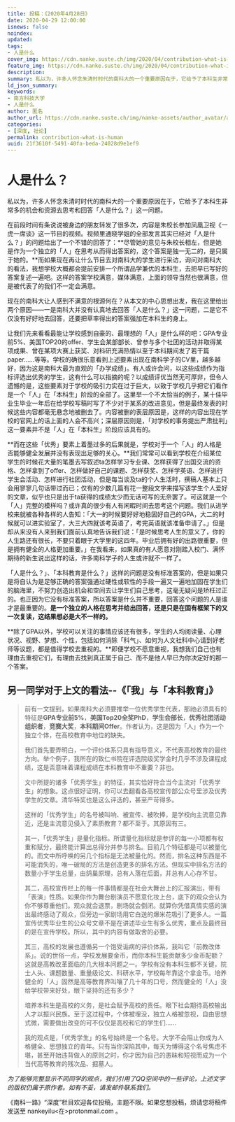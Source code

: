 ```yaml
---
title: 投稿：《2020年4月28日》
date: 2020-04-29 12:00:00
isnews: false
noindex:
updated:
tags:
- 人是什么
cover_img: https://cdn.nanke.suste.ch/img/2020/04/contribution-what-is-human/banner.png
feature_img: https://cdn.nanke.suste.ch/img/2020/04/contribution-what-is-human/feature.svg
description:
summary: 私以为，许多人怀念朱清时时代的南科大的一个重要原因在于，它给予了本科生非常多的机会和资源去思考和回答「人是什么？」这一问题。
ld_json_summary:
keywords:
- 南方科技大学
- 人是什么
author: 匿名
author_url: https://cdn.nanke.suste.ch/img/nanke-assets/author_avatar/anonymous.png
categories:
- [深度, 社论]
permalink: contribution-what-is-human
uuid: 21f3610f-5491-40fa-beda-24028d9e1ef9
---
```

# 人是什么？

私以为，许多人怀念朱清时时代的南科大的一个重要原因在于，它给予了本科生非常多的机会和资源去思考和回答「人是什么？」这一问题。

在前段时间有条说说被身边的朋友转发了很多次，内容是朱校长参加凤凰卫视《一虎一席谈》这一节目的视频。视频里通晓学姐的全部发言其实已经对「人是什么？」的问题给出了一个不错的回答了：**尽管她的意见与朱校长相左，但是她是作为一个独立的「人」在思考从而得出答案的，这个答案是独一无二的，是只属于她的。**而如果现在再让什么节目去对南科大的学生进行采访，询问对南科大的看法，我想学校大概都会提前安排一个所谓品学兼优的本科生，去把早已写好的答案复述一遍吧。这样的答案学校满意，媒体满意，上面的领导当然也很满意，但是被代表了的我们不一定会满意。

现在的南科大让人感到不满意的根源何在？从本文的中心思想出发，我在这里给出两个原因——一是南科大并没有认真地去回答「人是什么？」这一问题，二是它不仅没有好好地去回答，还要把草率得出的答案强加在本科生的身上。

让我们先来看看最能让学校感到自豪的、最理想的「人」是什么样的吧：GPA专业前5%、美国TOP20的offer、学生会某部部长、曾参与多个社团的活动并取得某项成果、曾在某项大赛上获奖、对科研充满热情以至于本科期间发了若干篇paper……等等。学校的确很乐意看到上述要素出现在南科学子的CV里，越多越好，因为这是南科大最为直观的「办学成绩」。有人或许会问，以这些成绩作为指标评选出优秀的学生，这有什么可以指摘的呢？以成绩评优当然无可厚非，但令人遗憾的是，这些要素对于学校的吸引力实在过于巨大，以致于学校几乎把它们看作是一个「人」在「本科生」阶段的全部了。这里举一个不太恰当的例子，某十佳毕业生毕业一年后在给学校写稿时写了不少对于某系的改进意见，但是最终发表的时候这些内容都毫无悬念地被删去了。内容被删的表层原因是，这样的内容出现在学校的官网上的话上面的人会不高兴；深层原因则是，「对学校的事务提出严肃批判」这一要素并不是「人」在「本科生」阶段应该具有的。

**而在这些「优秀」要素上着墨过多的后果就是，学校对于一个「人」的人格是否能够健全发展并没有表现出足够的关心。**我们常常可以看到学校在介绍某位学生的时候花大量的笔墨去写叙述ta怎样学习专业课、怎样获得了出国交流的资格、怎样拿到了offer、怎样做好自己的课题、怎样获奖、怎样学英语、怎样进行学生会活动、怎样进行社团活动，但是每当谈及ta的个人生活时，撰稿人基本上只会用寥寥几句话带过而已；仅有的少数几篇有花一整段文字来描写该学生个人爱好的文章，似乎也只是出于ta获得的成绩太少而无话可写的无奈罢了。可这就是一个「人」完整的模样吗？或许真的很少有人有闲暇时间去思考这个问题。我们从进学校来就被各种各样的人告知：「大一的时候要好好地稳固好自己的GPA，大二的时候就可以进实验室了，大三大四就该考英语了，考完英语就该准备申请了。」但是却从来没有人来到我们面前认真地告诉我们说：「是时候思考人生的意义了，你的人生路还有很长，不要只着眼于大学里的这四年。毕业后拥有好的出路很重要，但是拥有健全的人格更加重要。」在我看来，如果真的有人愿意对刚踏入校门、满怀期待的新生说出这样的话，许多南科学子的人生或许就不一样了。

「人是什么？」、「本科教育是什么？」这样的问题是没有标准答案的，但是如果只是将自认为是足够正确的答案强通过硬性或软性的手段一遍又一遍地加固在学生们的脑海里，不努力创造出机会和空间去让学生们自己思考，这毫无疑问是矫枉过正的。也正因为它没有标准答案，所以答案是什么并不重要，回答这个问题的人是谁才是最重要的。**是一个独立的人格在思考并给出回答，还是只是在固有框架下的又一次复读，这结果想必是大不一样的。**

**除了GPA以外，学校可以关注的事情应该还有很多，学生的人均阅读量、心理状况、视野、梦想、个性，包括如何消除「科气」、如何为人文社科中心请到好老师等议题，都是值得学校去重视的。**即便学校不愿意重视，我想我们自己也有理由去重视它们，有理由去找到真正属于自己、而不是他人早已为你决定好的那一个答案。

## 另一同学对于上文的看法--《「我」与「本科教育」》

>前有一文提到，如果南科大必须要推举一位优秀学生代表，那祂必须具有的特征是**GPA专业前5%**，**美国Top20全奖PhD**，**学生会部长**，**优秀社团活动组织者**，**竞赛大奖**，**本科期间Offer**。作者认为，这是因为「人」作为一个独立个体，在高校教育中地位的缺失。
>
>我们首先要弄明白，一个评价体系只具有指导意义，不代表高校教育的最终方向。举个例子，我所在的致仁书院在评选院级奖学金时几乎不涉及课程成绩，这是否意味着课程成绩在本科教育中不重要？非也。
>
>文中所提的诸多「优秀学生」的特征，其实恰好符合当今主流对「优秀学生」的想象。这点很好证明，你可以去翻看各高校宣传部公众号里涉及优秀学生的文章。清华特奖也是这么评选的，甚至严苛得多。
>
>这样的「优秀学生」的名号被叫响、被宣传、被吹捧，是学校向主流意见靠近，还是主流意见侵入了素质教育？都不至于。其原因有三。
>
>其一，「优秀学生」是量化指标。所谓量化指标就是参评的每一小项都有权重和赋分，最终能计算出总得分并参与排名。目前几个特征都是可以被量化的。而文中所呼唤的另几个指标是无法被量化的。然而，排名这种东西是不可能消失的，唯一破局的方法是创造更多的排名方法。但现实中排名方法的数量小于学生总量，由鸽巢原理，总有人落在后面，并总有人心存不甘。
>
>其二，高校宣传栏上的每一件事情都是在社会大舞台上的汇报演出，带有「表演」性质。如果你作为舞台剧演员不愿意化妆上台，底下的观众会认为你不够尊重他们。观众就会退票，剧场就会倒闭。就算你凭借真情实感的演出最终感动了观众，但旁边一家剧场用它白送的爆米花吸引了更多人。一篇宣传优秀毕业生的公众号文章不是在讲述毕业生有多么优秀，重点及最终目的是在宣传学校。所以，其中的内容有做取舍的必要。
>
>其三，高校的发展也遵循另一个饱受诟病的评价体系，我叫它「前教改体系」。说的世俗一点，学校发展要金币，而你本科生能贡献多少金币配额？这就是高教改革面临的几大根本问题之一。学校有没有本科生都不关键，院士人头、课题数量、重量级论文、科研水平，学校每年靠这个拿金币。培养健全的「人」固然是高等教育界叫嚷了几十年的口号，然而健全的「人」没给学校带来好处，眼下坚持的还有多少？
>
>培养本科生是高校的义务，是社会赋予高校的责任。眼下社会期待高校输出人才以振兴民族。至于这过程中，个体被埋没，独立人格被忽视，自由思想式微，需要做出改变的可不仅仅是高校和它的学生们……
>
>我的观点是，「优秀学生」的名号始终是一个名号。大学不会阻止你成为人格健全、思想独立的青年。只有当你深陷其中，每天为博得这个名号焦虑不堪，甚至开始违背做人的原则之时，你才因为自己的愚昧和短视而成为一个当代高等教育的残次品、掘墓人。

*为了能够完整显示不同同学的观点，我们引用了QQ空间中的一些评论，上述文字的版权仍属于原作者。如有不妥，请发邮件联系我们。*

《南科一路》“深度”栏目欢迎各位投稿，主题不限。如果您想投稿，烦请您将稿件发送至 nankeyilu<在>protonmail.com 。
